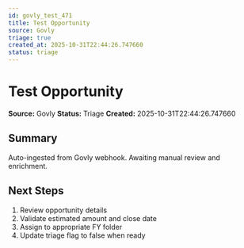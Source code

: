 ```yaml
---
id: govly_test_471
title: Test Opportunity
source: Govly
triage: true
created_at: 2025-10-31T22:44:26.747660
status: triage
---
```


# Test Opportunity

**Source:** Govly
**Status:** Triage
**Created:** 2025-10-31T22:44:26.747660

## Summary

Auto-ingested from Govly webhook. Awaiting manual review and enrichment.

## Next Steps

1. Review opportunity details
2. Validate estimated amount and close date
3. Assign to appropriate FY folder
4. Update triage flag to false when ready
